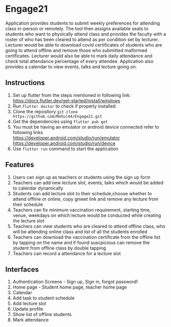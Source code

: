 # Engage21
Application provides students to submit weekly preferences for attending class in-person or remotely. The tool then assigns available seats to students who want to physically attend class and provides the faculty with a roster of who has been cleared to attend as per condition set by lecturer. Lecturer would be able to download covid certificates of students who are going to attend offline and remove those who submitted malformed certificates. Lecturer would also be able to mark daily attendance and check total attendance percentage of every attendee. Application also provides a calendar to view events, talks and lecture going on.

## Instructions
1. Set up flutter from the steps mentioned in following link:
https://docs.flutter.dev/get-started/install/windows 
2. Run `flutter doctor` to check if properly installed
3. Clone the repository `git clone https://github.com/Mohul44/Engage21.git`
4. Get the dependencies using `flutter pub get`
5. You must be having an emulator or android device connected refer to following links
    <br /> https://developer.android.com/studio/run/emulator
    <br /> https://developer.android.com/studio/run/device 
6. Use `flutter run` command to start the application


## Features 
1. Users can sign up as teachers or students using the sign up form
2. Teachers can add new lecture slot, events, talks which would be added to calendar dynamically
3. Students can add lecture slot to their schedule,choose whether to attend offline or online, copy gmeet link and remove any lecture from their schedule 
4. Teachers can fix minimum vaccination requirement, starting time, venue, weekdays on which lecture would be conducted while creating the lecture slot
5. Teachers can view students who are cleared to attend offline class, who will be attending online class and list of all the students enrolled
6. Teachers can download the vaccination certificate from the offline list by tapping on the name and if found suscpicious can remove the student from offline class by double tapping
7. Teachers can record a attendance for a lecture slot




## Interfaces
  1. Authentication Screens - Sign up, Sign in, forgot password!
  2. Home page - Student home page, teacher home page
  3. Calendar
  4. Add task to student schedule
  5. Add lecture slot
  6. Update profile
  7. Show list of offline students
  8. Mark attendance
